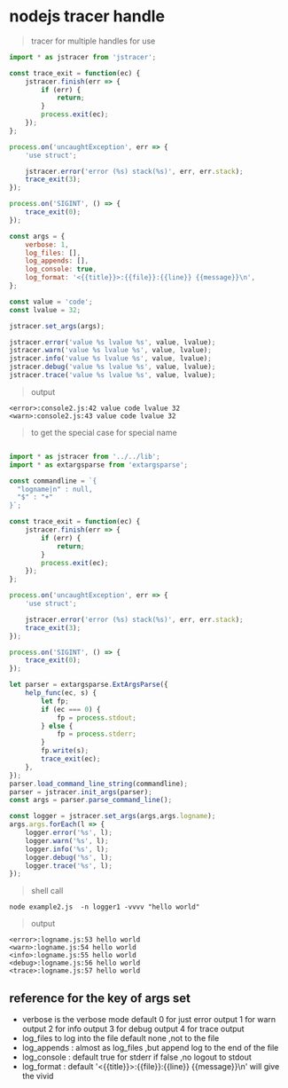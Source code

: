 # nodejs tracer handle
> tracer for multiple handles for use

```js
import * as jstracer from 'jstracer';

const trace_exit = function(ec) {
    jstracer.finish(err => {
        if (err) {
            return;
        }
        process.exit(ec);
    });
};

process.on('uncaughtException', err => {
    'use struct';

    jstracer.error('error (%s) stack(%s)', err, err.stack);
    trace_exit(3);
});

process.on('SIGINT', () => {
    trace_exit(0);
});

const args = {
    verbose: 1,
    log_files: [],
    log_appends: [],
    log_console: true,
    log_format: '<{{title}}>:{{file}}:{{line}} {{message}}\n',
};

const value = 'code';
const lvalue = 32;

jstracer.set_args(args);

jstracer.error('value %s lvalue %s', value, lvalue);
jstracer.warn('value %s lvalue %s', value, lvalue);
jstracer.info('value %s lvalue %s', value, lvalue);
jstracer.debug('value %s lvalue %s', value, lvalue);
jstracer.trace('value %s lvalue %s', value, lvalue);
```

> output 
```shell
<error>:console2.js:42 value code lvalue 32
<warn>:console2.js:43 value code lvalue 32
```

> to get the special case for special name

```js

import * as jstracer from '../../lib';
import * as extargsparse from 'extargsparse';

const commandline = `{
  "logname|n" : null,
  "$" : "+"
}`;

const trace_exit = function(ec) {
    jstracer.finish(err => {
        if (err) {
            return;
        }
        process.exit(ec);
    });
};

process.on('uncaughtException', err => {
    'use struct';

    jstracer.error('error (%s) stack(%s)', err, err.stack);
    trace_exit(3);
});

process.on('SIGINT', () => {
    trace_exit(0);
});

let parser = extargsparse.ExtArgsParse({
    help_func(ec, s) {
        let fp;
        if (ec === 0) {
            fp = process.stdout;
        } else {
            fp = process.stderr;
        }
        fp.write(s);
        trace_exit(ec);
    },
});
parser.load_command_line_string(commandline);
parser = jstracer.init_args(parser);
const args = parser.parse_command_line();

const logger = jstracer.set_args(args,args.logname);
args.args.forEach(l => {
    logger.error('%s', l);
    logger.warn('%s', l);
    logger.info('%s', l);
    logger.debug('%s', l);
    logger.trace('%s', l);
});
```

> shell call 

```shell
node example2.js  -n logger1 -vvvv "hello world"
```

> output

```shell
<error>:logname.js:53 hello world
<warn>:logname.js:54 hello world
<info>:logname.js:55 hello world
<debug>:logname.js:56 hello world
<trace>:logname.js:57 hello world
```

## reference for the key of args set
-  verbose  is the verbose mode default 0 for just error output 
            1 for warn output
            2 for info output
            3 for debug output
            4 for trace output <br>
-  log_files  to log into the file default none ,not to the file 
-  log_appends : almost as log_files ,but append log to the end of the file
-  log_console : default true for stderr  if false ,no logout to stdout
-  log_format : default '<{{title}}>:{{file}}:{{line}} {{message}}\n' will give the vivid
